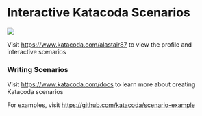 # Interactive Katacoda Scenarios

[![](http://shields.katacoda.com/katacoda/alastair87/count.svg)](https://www.katacoda.com/alastair87 "Get your profile on Katacoda.com")

Visit https://www.katacoda.com/alastair87 to view the profile and interactive scenarios

### Writing Scenarios
Visit https://www.katacoda.com/docs to learn more about creating Katacoda scenarios

For examples, visit https://github.com/katacoda/scenario-example
